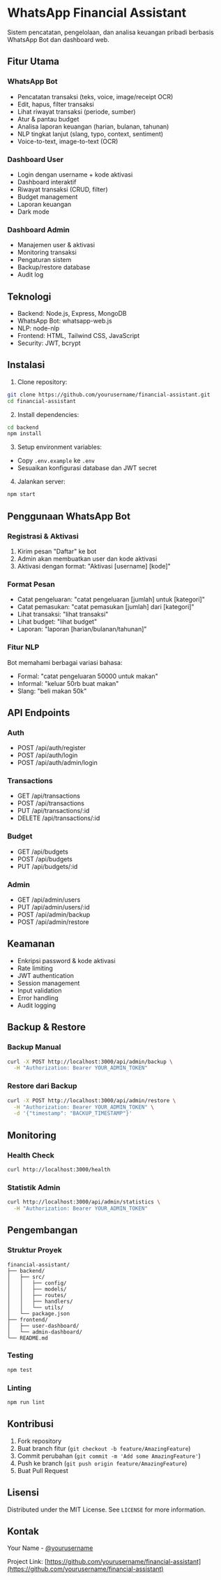 # WhatsApp Financial Assistant

Sistem pencatatan, pengelolaan, dan analisa keuangan pribadi berbasis WhatsApp Bot dan dashboard web.

## Fitur Utama

### WhatsApp Bot
- Pencatatan transaksi (teks, voice, image/receipt OCR)
- Edit, hapus, filter transaksi
- Lihat riwayat transaksi (periode, sumber)
- Atur & pantau budget
- Analisa laporan keuangan (harian, bulanan, tahunan)
- NLP tingkat lanjut (slang, typo, context, sentiment)
- Voice-to-text, image-to-text (OCR)

### Dashboard User
- Login dengan username + kode aktivasi
- Dashboard interaktif
- Riwayat transaksi (CRUD, filter)
- Budget management
- Laporan keuangan
- Dark mode

### Dashboard Admin
- Manajemen user & aktivasi
- Monitoring transaksi
- Pengaturan sistem
- Backup/restore database
- Audit log

## Teknologi

- Backend: Node.js, Express, MongoDB
- WhatsApp Bot: whatsapp-web.js
- NLP: node-nlp
- Frontend: HTML, Tailwind CSS, JavaScript
- Security: JWT, bcrypt

## Instalasi

1. Clone repository:
```bash
git clone https://github.com/yourusername/financial-assistant.git
cd financial-assistant
```

2. Install dependencies:
```bash
cd backend
npm install
```

3. Setup environment variables:
- Copy `.env.example` ke `.env`
- Sesuaikan konfigurasi database dan JWT secret

4. Jalankan server:
```bash
npm start
```

## Penggunaan WhatsApp Bot

### Registrasi & Aktivasi
1. Kirim pesan "Daftar" ke bot
2. Admin akan membuatkan user dan kode aktivasi
3. Aktivasi dengan format: "Aktivasi [username] [kode]"

### Format Pesan
- Catat pengeluaran: "catat pengeluaran [jumlah] untuk [kategori]"
- Catat pemasukan: "catat pemasukan [jumlah] dari [kategori]"
- Lihat transaksi: "lihat transaksi"
- Lihat budget: "lihat budget"
- Laporan: "laporan [harian/bulanan/tahunan]"

### Fitur NLP
Bot memahami berbagai variasi bahasa:
- Formal: "catat pengeluaran 50000 untuk makan"
- Informal: "keluar 50rb buat makan"
- Slang: "beli makan 50k"

## API Endpoints

### Auth
- POST /api/auth/register
- POST /api/auth/login
- POST /api/auth/admin/login

### Transactions
- GET /api/transactions
- POST /api/transactions
- PUT /api/transactions/:id
- DELETE /api/transactions/:id

### Budget
- GET /api/budgets
- POST /api/budgets
- PUT /api/budgets/:id

### Admin
- GET /api/admin/users
- PUT /api/admin/users/:id
- POST /api/admin/backup
- POST /api/admin/restore

## Keamanan

- Enkripsi password & kode aktivasi
- Rate limiting
- JWT authentication
- Session management
- Input validation
- Error handling
- Audit logging

## Backup & Restore

### Backup Manual
```bash
curl -X POST http://localhost:3000/api/admin/backup \
  -H "Authorization: Bearer YOUR_ADMIN_TOKEN"
```

### Restore dari Backup
```bash
curl -X POST http://localhost:3000/api/admin/restore \
  -H "Authorization: Bearer YOUR_ADMIN_TOKEN" \
  -d '{"timestamp": "BACKUP_TIMESTAMP"}'
```

## Monitoring

### Health Check
```bash
curl http://localhost:3000/health
```

### Statistik Admin
```bash
curl http://localhost:3000/api/admin/statistics \
  -H "Authorization: Bearer YOUR_ADMIN_TOKEN"
```

## Pengembangan

### Struktur Proyek
```
financial-assistant/
├── backend/
│   ├── src/
│   │   ├── config/
│   │   ├── models/
│   │   ├── routes/
│   │   ├── handlers/
│   │   └── utils/
│   └── package.json
├── frontend/
│   ├── user-dashboard/
│   └── admin-dashboard/
└── README.md
```

### Testing
```bash
npm test
```

### Linting
```bash
npm run lint
```

## Kontribusi

1. Fork repository
2. Buat branch fitur (`git checkout -b feature/AmazingFeature`)
3. Commit perubahan (`git commit -m 'Add some AmazingFeature'`)
4. Push ke branch (`git push origin feature/AmazingFeature`)
5. Buat Pull Request

## Lisensi

Distributed under the MIT License. See `LICENSE` for more information.

## Kontak

Your Name - [@yourusername](https://twitter.com/yourusername)

Project Link: [https://github.com/yourusername/financial-assistant](https://github.com/yourusername/financial-assistant)
